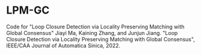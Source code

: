 # LPM-GC
Code for "Loop Closure Detection via Locality Preserving Matching with Global Consensus"
Jiayi Ma, Kaining Zhang, and Junjun Jiang. "Loop Closure Detection via Locality Preserving Matching with Global Consensus", IEEE/CAA Journal of Automatica Sinica, 2022.

